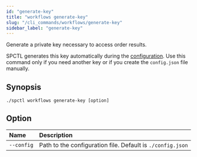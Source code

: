 ```yaml
---
id: "generate-key"
title: "workflows generate-key"
slug: "/cli_commands/workflows/generate-key"
sidebar_label: "generate-key"
---
```


Generate a private key necessary to access order results.

SPCTL generates this key automatically during the [configuration](/developers/cli_guides/configuring). Use this command only if you need another key or if you create the `config.json` file manually.

## Synopsis

```
./spctl workflows generate-key [option]
```

## Option

|**Name**|**Description**|
| :- | :- |
|`--config`|Path to the configuration file. Default is `./config.json`|
